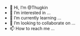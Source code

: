 - 👋 Hi, I’m @Thugkin
- 👀 I’m interested in ...
- 🌱 I’m currently learning ...
- 💞️ I’m looking to collaborate on ...
- 📫 How to reach me ...

<!---
Thugkin/Thugkin is a ✨ special ✨ repository because its `README.md` (this file) appears on your GitHub profile.
You can click the Preview link to take a look at your changes.
--->

